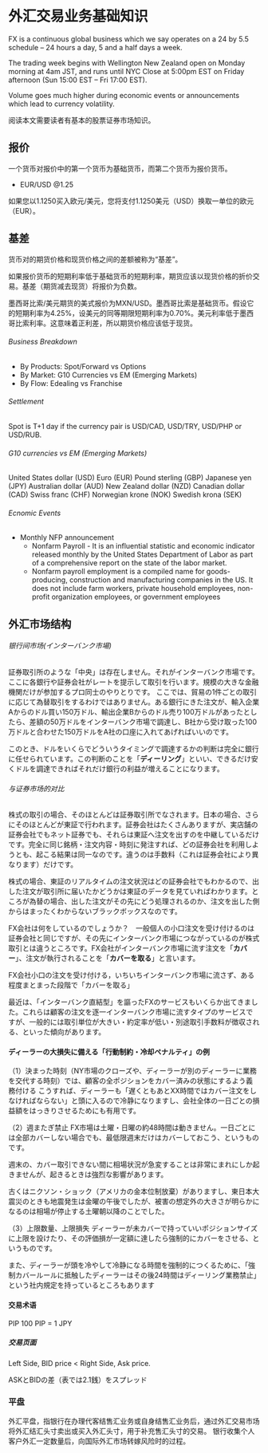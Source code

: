 # 外汇交易业务基础知识

FX is a continuous global business which we say operates on a 24 by 5.5 schedule – 24 hours a day, 5 and a half days a week.

The trading week begins with Wellington New Zealand open on Monday morning at 4am JST, and runs until NYC Close at 5:00pm EST on Friday afternoon (Sun 15:00 EST – Fri 17:00 EST).

Volume goes much higher during economic events or announcements which lead to currency volatility.

阅读本文需要读者有基本的股票证券市场知识。

## 报价

一个货币对报价中的第一个货币为基础货币，而第二个货币为报价货币。

- EUR/USD @1.25

如果您以1.1250买入欧元/美元，您将支付1.1250美元（USD）换取一单位的欧元（EUR）。

## 基差

货币对的期货价格和现货价格之间的差额被称为“基差”。

如果报价货币的短期利率低于基础货币的短期利率，期货应该以现货价格的折价交易。基差（期货减去现货）将报价为负数。

墨西哥比索/美元期货的美式报价为MXN/USD。墨西哥比索是基础货币。假设它的短期利率为4.25%，设美元的同等期限短期利率为0.70%。美元利率低于墨西哥比索利率。这意味着正利差，所以期货价格应该低于现货。 

###### Business Breakdown

- By Products: Spot/Forward vs Options
- By Market: G10 Currencies vs EM (Emerging Markets)
- By Flow: Edealing vs Franchise


###### Settlement

Spot is T+1 day if the currency pair is USD/CAD, USD/TRY, USD/PHP or USD/RUB.

###### G10 currencies vs EM (Emerging Markets)

United States dollar (USD)
Euro (EUR)
Pound sterling (GBP)
Japanese yen (JPY)
Australian dollar (AUD)
New Zealand dollar (NZD)
Canadian dollar (CAD)
Swiss franc (CHF)
Norwegian krone (NOK)
Swedish krona (SEK)

###### Ecnomic Events

- Monthly NFP announcement
  - Nonfarm Payroll - It is an influential statistic and economic indicator released monthly by the United States Department of Labor as part of a comprehensive report on the state of the labor market.
  - Nonfarm payroll employment is a compiled name for goods-producing, construction and manufacturing companies in the US. It does not include farm workers, private household employees, non-profit organization employees, or government employees
  
  
## 外汇市场结构

###### 银行间市场(インターバンク市場) 
証券取引所のような「中央」は存在しません。それがインターバンク市場です。ここに各銀行や証券会社がレートを提示して取引を行います。規模の大きな金融機関だけが参加するプロ同士のやりとりです。
ここでは、貿易の1件ごとの取引に応じて為替取引をするわけではありません。ある銀行にきた注文が、輸入企業Aからのドル買い150万ドル、輸出企業Bからのドル売り100万ドルがあったとしたら、差額の50万ドルをインターバンク市場で調達し、B社から受け取った100万ドルと合わせた150万ドルをA社の口座に入れてあげればいいのです。

このとき、ドルをいくらでどういうタイミングで調達するかの判断は完全に銀行に任せられています。この判断のことを「**ディーリング**」といい、できるだけ安くドルを調達できればそれだけ銀行の利益が増えることになります。

###### 与证券市场的对比
株式の取引の場合、そのほとんどは証券取引所でなされます。日本の場合、さらにそのほとんどが東証で行われます。証券会社はたくさんありますが、実店舗の証券会社でもネット証券でも、それらは東証へ注文を出すのを中継しているだけです。完全に同じ銘柄・注文内容・時刻に発注すれば、どの証券会社を利用しようとも、起こる結果は同一なのです。違うのは手数料（これは証券会社により異なります）だけです。

株式の場合、東証のリアルタイムの注文状況はどの証券会社でもわかるので、出した注文が取引所に届いたかどうかは東証のデータを見ていればわかります。ところが為替の場合、出した注文がその先にどう処理されるのか、注文を出した側からはまったくわからないブラックボックスなのです。

FX会社は何をしているのでしょうか？　一般個人の小口注文を受け付けるのは証券会社と同じですが、その先にインターバンク市場につながっているのが株式取引とは違うところです。FX会社がインターバンク市場に流す注文を「**カバー**」、注文が執行されることを「**カバーを取る**」と言います。

FX会社小口の注文を受け付ける，いちいちインターバンク市場に流さず、ある程度まとまった段階で「カバーを取る」

最近は、「インターバンク直結型」を謳ったFXのサービスもいくらか出てきました。これらは顧客の注文を逐一インターバンク市場に流すタイプのサービスですが、一般的には取引単位が大きい・約定率が低い・別途取引手数料が徴収される、といった傾向があります。

#### ディーラーの大損失に備える「行動制約・冷却ペナルティ」の例

（1）決まった時刻（NY市場のクローズや、ディーラーが別のディーラーに業務を交代する時刻）では、顧客の全ポジションをカバー済みの状態にするよう義務付ける
こうすれば、ディーラーも「遅くともあとXX時間ではカバー注文をしなければならない」と頭に入るので冷静になりますし、会社全体の一日ごとの損益額をはっきりさせるためにも有用です。

（2）週またぎ禁止
FX市場は土曜・日曜の約48時間は動きません。一日ごとには全部カバーしない場合でも、最低限週末だけはカバーしておこう、というものです。

週末の、カバー取引できない間に相場状況が急変することは非常にまれにしか起きませんが、起きるときは強烈な影響があります。


 
古くはニクソン・ショック（アメリカの金本位制放棄）がありますし、東日本大震災のときも地震発生は金曜の午後でしたが、被害の想定外の大きさが明らかになるのは相場が停止する土曜朝以降のことでした。

（3）上限数量、上限損失
ディーラーが未カバーで持っていいポジションサイズに上限を設けたり、その評価損が一定額に達したら強制的にカバーをさせる、というものです。

また、ディーラーが頭を冷やして冷静になる時間を強制的につくるために、「強制カバールールに抵触したディーラーはその後24時間はディーリング業務禁止」という社内規定を持っているところもあります

#### 交易术语

PIP   100 PIP = 1 JPY

##### 交易页面

Left Side, BID price < Right Side, Ask price.

ASKとBIDの差（表では2.1銭）をスプレッド


### 平盘
外汇平盘，指银行在办理代客结售汇业务或自身结售汇业务后，通过外汇交易市场将外汇结汇头寸卖出或买入外汇头寸，用于补充售汇头寸的交易。
银行收集个人客户外汇一定数量后，向国际外汇市场转嫁风险时的过程。
